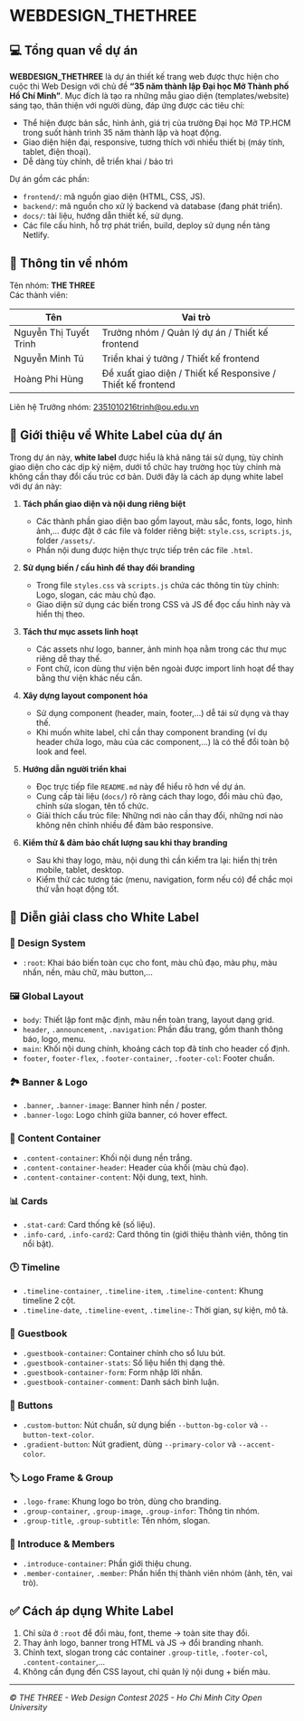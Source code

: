 # WEBDESIGN_THETHREE
## 💻 Tổng quan về dự án

**WEBDESIGN_THETHREE** là dự án thiết kế trang web được thực hiện cho cuộc thi Web Design với chủ đề **“35 năm thành lập Đại học Mở Thành phố Hồ Chí Minh”**. Mục đích là tạo ra những mẫu giao diện (templates/website) sáng tạo, thân thiện với người dùng, đáp ứng được các tiêu chí:

- Thể hiện được bản sắc, hình ảnh, giá trị của trường Đại học Mở TP.HCM trong suốt hành trình 35 năm thành lập và hoạt động.
- Giao diện hiện đại, responsive, tương thích với nhiều thiết bị (máy tính, tablet, điện thoại).
- Dễ dàng tùy chỉnh, dễ triển khai / bảo trì

Dự án gồm các phần:  
- `frontend/`: mã nguồn giao diện (HTML, CSS, JS).
- `backend/`: mã nguồn cho xử lý backend và database (đang phát triển).
- `docs/`: tài liệu, hướng dẫn thiết kế, sử dụng.
- Các file cấu hình, hỗ trợ phát triển, build, deploy sử dụng nền tảng Netlify.

## 💼 Thông tin về nhóm

Tên nhóm: **THE THREE**  
Các thành viên:

| Tên | Vai trò |
|---|---|
| Nguyễn Thị Tuyết Trinh | Trưởng nhóm / Quản lý dự án / Thiết kế frontend |
| Nguyễn Minh Tú | Triển khai ý tưởng / Thiết kế frontend |
| Hoàng Phi Hùng | Đề xuất giao diện / Thiết kế Responsive / Thiết kế frontend |

Liên hệ Trưởng nhóm: 2351010216trinh@ou.edu.vn

## 🎯 Giới thiệu về White Label của dự án

Trong dự án này, **white label** được hiểu là khả năng tái sử dụng, tùy chỉnh giao diện cho các dịp kỷ niệm, dưới tổ chức hay trường học tùy chỉnh mà không cần thay đổi cấu trúc cơ bản. Dưới đây là cách áp dụng white label với dự án này:

1. **Tách phần giao diện và nội dung riêng biệt**  
   - Các thành phần giao diện bao gồm layout, màu sắc, fonts, logo, hình ảnh,... được đặt ở các file và folder riêng biệt: `style.css`, `scripts.js`, folder `/assets/`.  
   - Phần nội dung được hiện thực trực tiếp trên các file `.html`.

2. **Sử dụng biến / cấu hình để thay đổi branding**  
   - Trong file `styles.css` và `scripts.js` chứa các thông tin tùy chỉnh: Logo, slogan, các màu chủ đạo.  
   - Giao diện sử dụng các biến trong CSS và JS để đọc cấu hình này và hiển thị theo.  

3. **Tách thư mục assets linh hoạt**  
   - Các assets như logo, banner, ảnh minh họa nằm trong các thư mục riêng dễ thay thế.  
   - Font chữ, icon dùng thư viện bên ngoài được import linh hoạt để thay bằng thư viện khác nếu cần.

4. **Xây dựng layout component hóa**  
   - Sử dụng component (header, main, footer,...) dễ tái sử dụng và thay thế.  
   - Khi muốn white label, chỉ cần thay component branding (ví dụ header chứa logo, màu của các component,...) là có thể đổi toàn bộ look and feel.

5. **Hướng dẫn người triển khai**
   - Đọc trực tiếp file `README.md` này để hiểu rõ hơn về dự án.
   - Cung cấp tài liệu (`docs/`) rõ ràng cách thay logo, đổi màu chủ đạo, chỉnh sửa slogan, tên tổ chức.  
   - Giải thích cấu trúc file: Những nơi nào cần thay đổi, những nơi nào không nên chỉnh nhiều để đảm bảo responsive.

6. **Kiểm thử & đảm bảo chất lượng sau khi thay branding**  
   - Sau khi thay logo, màu, nội dung thì cần kiểm tra lại: hiển thị trên mobile, tablet, desktop.  
   - Kiểm thử các tương tác (menu, navigation, form nếu có) để chắc mọi thứ vẫn hoạt động tốt.

## 📖 Diễn giải class cho White Label

### 🎨 Design System
- `:root`: Khai báo biến toàn cục cho font, màu chủ đạo, màu phụ, màu nhấn, nền, màu chữ, màu button,...

### 🖼️ Global Layout
- `body`: Thiết lập font mặc định, màu nền toàn trang, layout dạng grid.
- `header`, `.announcement`, `.navigation`: Phần đầu trang, gồm thanh thông báo, logo, menu.
- `main`: Khối nội dung chính, khoảng cách top đã tính cho header cố định.
- `footer`, `footer-flex`, `.footer-container`, `.footer-col`: Footer chuẩn.

### 🏞️ Banner & Logo
- `.banner`, `.banner-image`: Banner hình nền / poster.
- `.banner-logo`: Logo chính giữa banner, có hover effect.

### 📰 Content Container
- `.content-container`: Khối nội dung nền trắng.
- `.content-container-header`: Header của khối (màu chủ đạo).
- `.content-container-content`: Nội dung, text, hình.

### 📊 Cards
- `.stat-card`: Card thống kê (số liệu).
- `.info-card`, `.info-card2`: Card thông tin (giới thiệu thành viên, thông tin nổi bật).

### 🕒 Timeline
- `.timeline-container`, `.timeline-item`, `.timeline-content`: Khung timeline 2 cột.
- `.timeline-date`, `.timeline-event`, `.timeline-`: Thời gian, sự kiện, mô tả.

### 📖 Guestbook
- `.guestbook-container`: Container chính cho sổ lưu bút.
- `.guestbook-container-stats`: Số liệu hiển thị dạng thẻ.
- `.guestbook-container-form`: Form nhập lời nhắn.
- `.guestbook-container-comment`: Danh sách bình luận.

### 🔘 Buttons
- `.custom-button`: Nút chuẩn, sử dụng biến `--button-bg-color` và `--button-text-color`.
- `.gradient-button`: Nút gradient, dùng `--primary-color` và `--accent-color`.

### 🏷️ Logo Frame & Group
- `.logo-frame`: Khung logo bo tròn, dùng cho branding.
- `.group-container`, `.group-image`, `.group-infor`: Thông tin nhóm.
- `.group-title`, `.group-subtitle`: Tên nhóm, slogan.

### 👥 Introduce & Members
- `.introduce-container`: Phần giới thiệu chung.
- `.member-container`, `.member`: Phần hiển thị thành viên nhóm (ảnh, tên, vai trò).

## ✅ Cách áp dụng White Label
1. Chỉ sửa ở `:root` để đổi màu, font, theme → toàn site thay đổi.
2. Thay ảnh logo, banner trong HTML và JS → đổi branding nhanh.
3. Chỉnh text, slogan trong các container `.group-title`, `.footer-col`, `.content-container`,...
4. Không cần đụng đến CSS layout, chỉ quản lý nội dung + biến màu.
---
*© THE THREE - Web Design Contest 2025 - Ho Chi Minh City Open University*